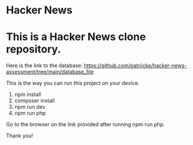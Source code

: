 # Hacker News
# This is a Hacker News clone repository. 
Here is the link to the database: https://github.com/patriicke/hacker-news-assessment/tree/main/database_file

This is the way you can run this project on your device.

1. npm install
2. composer install
3. npm run dev
4. npm run php

Go to the browser on the link provided after running npm run php.

Thank you!
